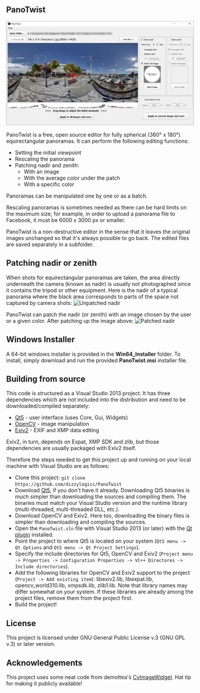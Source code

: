 ## PanoTwist
![PanoTwist interface](img/PanoTwist_Interface.png?raw=true "PanoTwist interface")

PanoTwist is a free, open source editor for fully spherical (360° x 180°) equirectangular panoramas. It can perform the following editing functions:
* Setting the initial viewpoint
* Rescaling the panorama
* Patching nadir and zenith:
  * With an image
  * With the average color under the patch
  * With a specific color

Panoramas can be manipulated one by one or as a batch.

Rescaling panoramas is sometimes needed as there can be hard limits on the maximum size; for example, in order to upload a panorama file to Facebook, it must be 6000 x 3000 px or smaller.

PanoTwist is a non-destructive editor in the sense that it leaves the original images unchanged so that it's always possible to go back. The edited files are saved separately in a subfolder.

## Patching nadir or zenith
When shots for equirectangular panoramas are taken, the area directly underneath the camera (known as nadir) is usually not photographed since it contains the tripod or other equipment. Here is the nadir of a typical panorama where the black area corresponds to parts of the space not captured by camera shots:
![Unpatched nadir](img/UnpatchedNadir.png?raw=true "Unpatched nadir")

PanoTwist can patch the nadir (or zenith) with an image chosen by the user or a given color. After patching up the image above:
![Patched nadir](img/PatchedNadir.png?raw=true "Patched nadir")

## Windows Installer

A 64-bit windows installer is provided in the **Win64_Installer** folder. To install, simply download and run the provided **PanoTwist.msi** installer file.

## Building from source
This code is structured as a Visual Studio 2013 project. It has three dependencies which are not included into the distribution and need to be downloaded/compiled separately:
* [Qt5](https://www.qt.io/download) - user interface (uses Core, Gui, Widgets)
* [OpenCV](https://opencv.org/) - image manipulation
* [Exiv2](http://www.exiv2.org/download.html) - EXIF and XMP data editing

Exiv2, in turn, depends on Expat, XMP SDK and zlib, but those dependencies are usually packaged with Exiv2 itself.

Therefore the steps needed to get this project up and running on your local machine with Visual Studio are as follows:
* Clone this project: `git clone https://github.com/dizzylogicc/PanoTwist`
* Download [Qt5](https://www.qt.io/download), if you don't have it already. Downloading Qt5 binaries is much simpler than downloading the sources and compiling them. The binaries must match your Visual Studio version and the runtime library (multi-threaded, multi-threaded DLL, etc.).
* Download OpenCV and Exiv2. Here too, downloading the binary files is simpler than downloading and compiling the sources. 
* Open the `PanoTwist.sln` file with Visual Studio 2013 (or later) with the [Qt plugin](http://doc.qt.io/archives/vs-addin/index.html) installed.
* Point the project to where Qt5 is located on your system (`Qt5 menu -> Qt Options` and `Qt5 menu -> Qt Project Settings`).
* Specify the include directories for Qt5, OpenCV and Exiv2 (`Project menu -> Properties -> Configuration Properties -> VC++ Directores -> Include directories`).
* Add the following libraries for OpenCV and Exiv2 support to the project (`Project -> Add existing item`): libexiv2.lib, libexpat.lib, opencv_world310.lib, xmpsdk.lib, zlib1.lib. Note that library names may differ somewhat on your system. If these libraries are already among the project files, remove them from the project first.
* Build the project!

## License
This project is licensed under GNU General Public License v.3 (GNU GPL v.3) or later version.

## Acknowledgements
This project uses some neat code from demottea's [CvImageWidget](https://github.com/delmottea/QtOpenCVWidget). Hat tip for making it publicly available!
